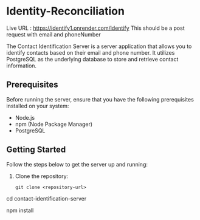 # Identity-Reconciliation

Live URL : https://identify1.onrender.com/identify This should be a post request with email and phoneNumber


The Contact Identification Server is a server application that allows you to identify contacts based on their email and phone number. It utilizes PostgreSQL as the underlying database to store and retrieve contact information.

## Prerequisites

Before running the server, ensure that you have the following prerequisites installed on your system:

- Node.js
- npm (Node Package Manager)
- PostgreSQL

## Getting Started

Follow the steps below to get the server up and running:

1. Clone the repository:

   ```shell
   git clone <repository-url>

cd contact-identification-server

npm install

